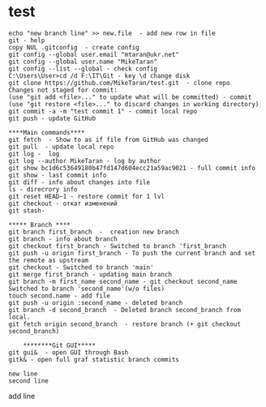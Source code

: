 # test
	echo "new branch line" >> new.file  - add new row in file
	git - help
	copy NUL .gitconfig  - create config
	git config --global user.email "mtaran@ukr.net"
	git config --global user.name "MikeTaran"
	git config --list --global - check config
	C:\Users\User>cd /d F:\IT\Git - key \d change disk
	git clone https://github.com/MikeTaran/test.git  - clone repo
	Changes not staged for commit:
	(use "git add <file>..." to update what will be committed) - commit
	(use "git restore <file>..." to discard changes in working directory)
	git commit -a -m "test commit 1" - commit local repo
	git push - update GitHub
  
	****Main commands****
	git fetch  - Show to as if file from GitHub was changed
	git pull  - update local repo
	git log -  log
	git log --author MikeTaran - log by author
	git show bc1d6c53649180b47fd147d604ecc21a59ac9021 - full commit info
	git show - last commit info
	git diff - info about changes into file
	ls - direcrory info
	git reset HEAD~1 - restore commit for 1 lvl
	git checkout - откат изменений
	git stash- 

	***** Branch ****
	git branch first_branch  -  creation new branch
	git branch - info about branch
	git checkout first_branch - Switched to branch 'first_branch
	git push -u origin first_branch - To push the current branch and set the remote as upstream
	git checkout - Switched to branch 'main'
	git merge first_branch - updating main branch
	git branch -m first_name second_name - git checkout second_name Switched to branch 'second_name'(w/o files)
	touch second.name - add file
	git push -u origin :second_name - deleted branch
	git branch -d second_branch  - Deleted branch second_branch from local.
	git fetch origin second_branch  - restore branch (+ git checkout second_branch)
	
		********Git GUI*****
	git gui&  - open GUI through Bash
	gitk& - open full graf statistic branch commits
	
	new line
	second line
	


	




	

	

add line
